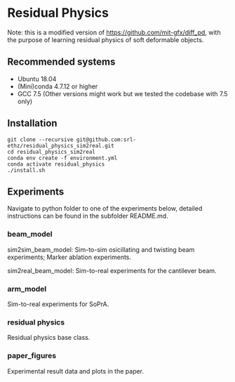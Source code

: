 # Residual Physics

Note: this is a modified version of https://github.com/mit-gfx/diff_pd, with the purpose of learning residual physics of soft deformable objects.


## Recommended systems
- Ubuntu 18.04
- (Mini)conda 4.7.12 or higher
- GCC 7.5 (Other versions might work but we tested the codebase with 7.5 only)

## Installation
```
git clone --recursive git@github.com:srl-ethz/residual_physics_sim2real.git
cd residual_physics_sim2real
conda env create -f environment.yml
conda activate residual_physics
./install.sh
```

## Experiments
Navigate to python folder to one of the experiments below, detailed instructions can be found in the subfolder README.md.

### beam_model

sim2sim_beam_model: Sim-to-sim osicillating and twisting beam experiments; Marker ablation experiments.

sim2real_beam_model: Sim-to-real experiments for the cantilever beam.

### arm_model

Sim-to-real experiments for SoPrA.

### residual physics

Residual physics base class.

### paper_figures

Experimental result data and plots in the paper.
